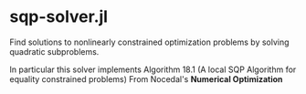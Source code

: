 # sqp-solver.jl
Find solutions to nonlinearly constrained optimization problems by solving quadratic subproblems. 

In particular this solver implements Algorithm 18.1 (A local SQP Algorithm for equality constrained problems) From Nocedal's **Numerical Optimization**